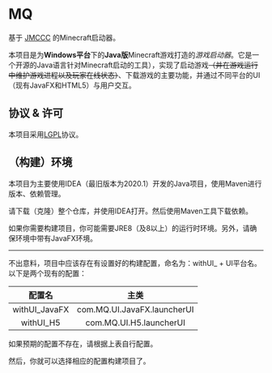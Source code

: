 # MQ

基于 [JMCCC](https://github.com/to2mbn/JMCCC) 的Minecraft启动器。

本项目是为**Windows平台**下的**Java版**Minecraft游戏打造的*游戏启动器*。它是一个开源的Java语言针对Minecraft启动的工具），实现了启动游戏~~（并在游戏运行中维护游戏进程以及玩家在线状态）~~、下载游戏的主要功能，并通过不同平台的UI（现有JavaFX和HTML5）与用户交互。

## 协议 & 许可

本项目采用[LGPL](../LICENSE.txt)协议。

## （构建）环境
本项目为主要使用IDEA（最旧版本为2020.1）开发的Java项目，使用Maven进行版本、依赖管理。  

请下载（克隆）整个仓库，并使用IDEA打开。然后使用Maven工具下载依赖。

如果你需要构建项目，你可能需要JRE8（及8以上）的运行时环境。另外，请确保环境中带有JavaFX环境。

------

不出意料，项目中应该存在有设置好的构建配置，命名为：withUI_ + UI平台名。以下是两个现有的配置：

|    配置名     |            主类             |
| :-----------: | :-------------------------: |
| withUI_JavaFX | com.MQ.UI.JavaFX.launcherUI |
|   withUI_H5   |   com.MQ.UI.H5.launcherUI   |

如果预期的配置不存在，请根据上表自行配置。

然后，你就可以选择相应的配置构建项目了。

